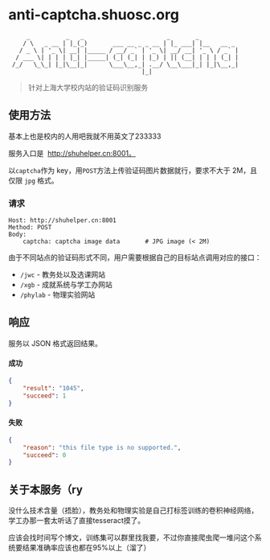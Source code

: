 # anti-captcha.shuosc.org

```
     _          _   _                       _       _           
    / \   _ __ | |_(_)       ___ __ _ _ __ | |_ ___| |__   __ _ 
   / _ \ | '_ \| __| |_____ / __/ _` | '_ \| __/ __| '_ \ / _` |
  / ___ \| | | | |_| |_____| (_| (_| | |_) | || (__| | | | (_| |
 /_/   \_\_| |_|\__|_|      \___\__,_| .__/ \__\___|_| |_|\__,_|
                                     |_|                        
```

> 针对上海大学校内站的验证码识别服务

## 使用方法

基本上也是校内的人用吧我就不用英文了233333

服务入口是  http://shuhelper.cn:8001。

以`captcha`作为 key，用`POST`方法上传验证码图片数据就行，要求不大于 2M，且仅限 `jpg` 格式。

### 请求

```
Host: http://shuhelper.cn:8001 
Method: POST
Body:
	captcha: captcha image data		  # JPG image (< 2M) 
```

由于不同站点的验证码形式不同，用户需要根据自己的目标站点调用对应的接口：

+ `/jwc` - 教务处以及选课网站
+ `/xgb` - 成就系统与学工办网站
+ `/phylab` - 物理实验网站

## 响应

服务以 JSON 格式返回结果。

#### 成功

```json
{
    "result": "1045",
  	"succeed": 1
}
```

#### 失败

```json
{
    "reason": "this file type is no supported.",
  	"succeed": 0
}
```



## 关于本服务（ry

没什么技术含量（捂脸），教务处和物理实验是自己打标签训练的卷积神经网络，学工办那一套太听话了直接tesseract摸了。

应该会找时间写个博文，训练集可以群里找我要，不过你直接爬虫爬一堆问这个系统要结果准确率应该也都在95%以上（溜了）
